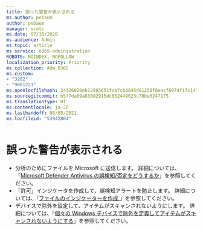 ```yaml
---
title: 誤った警告が表示される
ms.author: pebaum
author: pebaum
manager: scotv
ms.date: 07/16/2020
ms.audience: Admin
ms.topic: article
ms.service: o365-administration
ROBOTS: NOINDEX, NOFOLLOW
localization_priority: Priority
ms.collection: Adm_O365
ms.custom:
- "3202"
- "9001221"
ms.openlocfilehash: 24326020eb12985651fab7cb0845d61250f6eacf6074f17c147c66554b0bd870
ms.sourcegitcommit: b5f7da89a650d2915dc652449623c78be6247175
ms.translationtype: HT
ms.contentlocale: ja-JP
ms.lasthandoff: 08/05/2021
ms.locfileid: "53942804"
---
```

# <a name="seeing-a-false-alert"></a>誤った警告が表示される

- 分析のためにファイルを Microsoft に送信します。 詳細については、「[Microsoft Defender Antivirus の誤検知/否定をどうするか](https://docs.microsoft.com/windows/security/threat-protection/microsoft-defender-antivirus/antivirus-false-positives-negatives#submit-a-file-to-microsoft-for-analysis)」を参照してください。
- 「許可」インジケータを作成して、誤検知アラートを防止します。 詳細については、「[ファイルのインジケーターを作成 ](https://docs.microsoft.com/windows/security/threat-protection/microsoft-defender-atp/indicator-file)」を参照してください。  
- デバイスで除外を設定して、アイテムがスキャンされないようにします。 詳細については、「[個々の Windows デバイスで除外を定義してアイテムがスキャンされないようにする](https://docs.microsoft.com/windows/security/threat-protection/microsoft-defender-antivirus/antivirus-false-positives-negatives#define-an-exclusion-on-an-individual-windows-device-to-prevent-an-item-from-being-scanned)」を参照してください。  